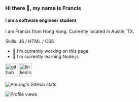 ### Hi there 👋, my name is Francis
#### I am a software engineer student
I am Francis from Hong Kong. Currently located in Austin, TX.


Skills: JS / HTML / CSS

- 🔭 I’m currently working on this page. 
- 🌱 I’m currently learning Node.js 


[<img src='https://cdn.jsdelivr.net/npm/simple-icons@3.0.1/icons/github.svg' alt='github' height='40'>](https://github.com/francis816)  [<img src='https://cdn.jsdelivr.net/npm/simple-icons@3.0.1/icons/linkedin.svg' alt='linkedin' height='40'>](https://www.linkedin.com/in/cph816/)  

![Anurag's GitHub stats](https://github-readme-stats.vercel.app/api?username=francis816&show_icons=true&theme=radical)

![Profile views](https://gpvc.arturio.dev/francis816)  
